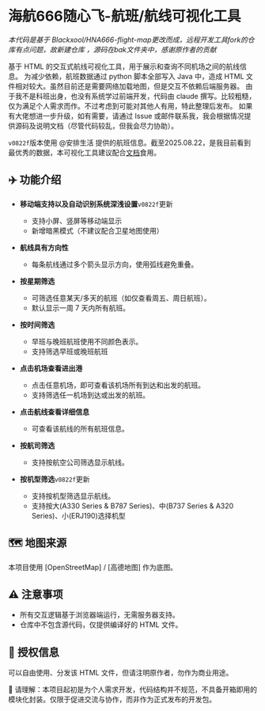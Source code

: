 # 海航666随心飞-航班/航线可视化工具

*本代码是基于 Blackxool/HNA666-flight-map更改而成，远程开发工具fork的仓库有点问题，故新建仓库 ，源码在bak文件夹中，感谢原作者的贡献*

基于 HTML 的交互式航线可视化工具，用于展示和查询不同机场之间的航线信息。
为减少依赖，航班数据通过 python 脚本全部写入 Java 中，造成 HTML 文件相对较大。虽然目前还是需要网络加载地图，但是交互不依赖后端服务器。
由于我不是科班出身，也没有系统学过前端开发，代码由 claude 撰写。比较粗糙，仅为满足个人需求而作。不过考虑到可能对其他人有用，特此整理后发布。
如果有大佬想进一步升级，如有需要，请通过 Issue 或邮件联系我，我会根据情况提供源码及说明文档（尽管代码较乱，但我会尽力协助）。

`v0822f`版本使用 @安排生活 提供的航班信息。截至2025.08.22，是我目前看到最优秀的数据，本可视化工具建议配合[文档](https://docs.qq.com/sheet/DY2Zsd2FEZVNKZE1T?tab=BB08J2)食用。

## ✈️ 功能介绍
- **移动端支持以及自动识别系统深浅设置**`v0822f`更新
  - 支持小屏、竖屏等移动端显示
  - 新增暗黑模式（不建议配合卫星地图使用）

- **航线具有方向性**
  - 每条航线通过多个箭头显示方向，使用弧线避免重叠。

- **按星期筛选**
  - 可筛选任意某天/多天的航班（如仅查看周五、周日航班）。
  - 默认显示一周 7 天内所有航班。

- **按时间筛选**
  - 早班与晚班航班使用不同颜色表示。
  - 支持筛选早班或晚班航班

- **点击机场查看进出港**
  - 点击任意机场，即可查看该机场所有到达和出发的航班。
  - 支持筛选任一机场到达或出发的航班。

- **点击航线查看详细信息**
  - 可查看该航线的所有航班信息。

- **按航司筛选**
  - 支持按航空公司筛选显示航线。

- **按机型筛选**`v0822f`更新
  - 支持按机型筛选显示航线。
  - 支持按大(A330 Series & B787 Series)、中(B737 Series & A320 Series)、小(ERJ190)选择机型

## 🗺️ 地图来源

本项目使用 [OpenStreetMap] / [高德地图] 作为底图。

## ⚠️ 注意事项

- 所有交互逻辑基于浏览器端运行，无需服务器支持。
- 仓库中不包含源代码，仅提供编译好的 HTML 文件。

## 📄 授权信息

可以自由使用、分发该 HTML 文件，但请注明原作者，勿作为商业用途。

🚧 请理解：本项目起初是为个人需求开发，代码结构并不规范，不具备开箱即用的模块化封装。仅限于促进交流与协作，而非作为正式发布的开发包。

